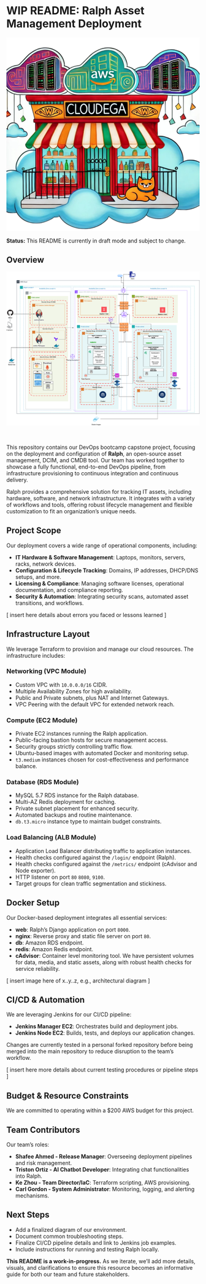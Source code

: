# WIP README: Ralph Asset Management Deployment

![](cloudega.png)

**Status:** This README is currently in draft mode and subject to change.

## Overview

![](sys-diagram.png)

<br />

This repository contains our DevOps bootcamp capstone project, focusing on the deployment and configuration of **Ralph**, an open-source asset management, DCIM, and CMDB tool. Our team has worked together to showcase a fully functional, end-to-end DevOps pipeline, from infrastructure provisioning to continuous integration and continuous delivery.

Ralph provides a comprehensive solution for tracking IT assets, including hardware, software, and network infrastructure. It integrates with a variety of workflows and tools, offering robust lifecycle management and flexible customization to fit an organization’s unique needs.

## Project Scope

Our deployment covers a wide range of operational components, including:

- **IT Hardware & Software Management**: Laptops, monitors, servers, racks, network devices.
- **Configuration & Lifecycle Tracking**: Domains, IP addresses, DHCP/DNS setups, and more.
- **Licensing & Compliance**: Managing software licenses, operational documentation, and compliance reporting.
- **Security & Automation**: Integrating security scans, automated asset transitions, and workflows.

[ insert here details about errors you faced or lessons learned ]

## Infrastructure Layout

We leverage Terraform to provision and manage our cloud resources. The infrastructure includes:

### Networking (VPC Module)

- Custom VPC with `10.0.0.0/16` CIDR.
- Multiple Availability Zones for high availability.
- Public and Private subnets, plus NAT and Internet Gateways.
- VPC Peering with the default VPC for extended network reach.

### Compute (EC2 Module)

- Private EC2 instances running the Ralph application.
- Public-facing bastion hosts for secure management access.
- Security groups strictly controlling traffic flow.
- Ubuntu-based images with automated Docker and monitoring setup.
- `t3.medium` instances chosen for cost-effectiveness and performance balance.

### Database (RDS Module)

- MySQL 5.7 RDS instance for the Ralph database.
- Multi-AZ Redis deployment for caching.
- Private subnet placement for enhanced security.
- Automated backups and routine maintenance.
- `db.t3.micro` instance type to maintain budget constraints.

### Load Balancing (ALB Module)

- Application Load Balancer distributing traffic to application instances.
- Health checks configured against the `/login/` endpoint (Ralph).
- Health checks configured against the `/metrics/` endpoint (cAdvisor and Node exporter).
- HTTP listener on port `80` `8080`, `9100`.
- Target groups for clean traffic segmentation and stickiness.

## Docker Setup

Our Docker-based deployment integrates all essential services:

- **web**: Ralph’s Django application on port `8000`.
- **nginx**: Reverse proxy and static file server on port `80`.
- **db**: Amazon RDS endpoint.
- **redis**: Amazon Redis endpoint.
- **cAdvisor**: Container level monitoring tool.
  We have persistent volumes for data, media, and static assets, along with robust health checks for service reliability.

[ insert image here of x..y..z, e.g., architectural diagram ]

## CI/CD & Automation

We are leveraging Jenkins for our CI/CD pipeline:

- **Jenkins Manager EC2**: Orchestrates build and deployment jobs.
- **Jenkins Node EC2**: Builds, tests, and deploys our application changes.

Changes are currently tested in a personal forked repository before being merged into the main repository to reduce disruption to the team’s workflow.

[ insert here more details about current testing procedures or pipeline steps ]

## Budget & Resource Constraints

We are committed to operating within a $200 AWS budget for this project.

## Team Contributors

Our team’s roles:

- **Shafee Ahmed - Release Manager**: Overseeing deployment pipelines and risk management.
- **Triston Ortiz - AI Chatbot Developer**: Integrating chat functionalities into Ralph.
- **Ke Zhou - Team Director/IaC**: Terraform scripting, AWS provisioning.
- **Carl Gordon - System Administrator**: Monitoring, logging, and alerting mechanisms.

## Next Steps

- Add a finalized diagram of our environment.
- Document common troubleshooting steps.
- Finalize CI/CD pipeline details and link to Jenkins job examples.
- Include instructions for running and testing Ralph locally.

**This README is a work-in-progress.** As we iterate, we’ll add more details, visuals, and clarifications to ensure this resource becomes an informative guide for both our team and future stakeholders.
